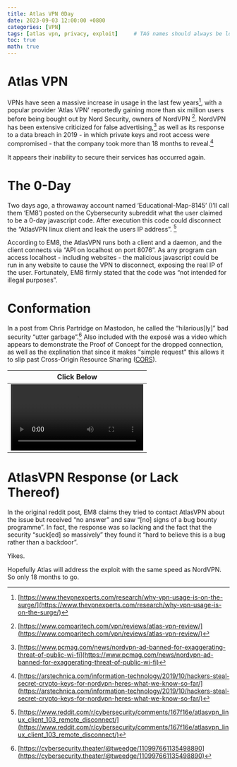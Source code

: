 ```yaml
---
title: Atlas VPN 0Day
date: 2023-09-03 12:00:00 +0800
categories: [VPN]
tags: [atlas vpn, privacy, exploit]     # TAG names should always be lowercase
toc: true
math: true
---
```


# Atlas VPN 
VPNs have seen a massive increase in usage in the last few years[^footnote1], with a popular provider 'Atlas VPN' reportedly gaining more than six million users before being bought out by Nord Security, owners of NordVPN [^footnote2]. NordVPN has been extensive criticized for false advertising,[^footnote3] as well as its response to a data breach in 2019 - in which private keys and root access were compromised - that the company took more than 18 months to reveal.[^footnote4]

It appears their inability to secure their services has occurred again.  

# The 0-Day
Two days ago, a throwaway account named ‘Educational-Map-8145’ (I’ll call them ‘EM8’) posted on the Cybersecurity subreddit what the user claimed to be a 0-day javascript code.  After execution this code could disconnect the “AtlasVPN linux client and leak the users IP address”. [^footnote5] 

According to EM8, the AtlasVPN runs both a client and a daemon, and the client connects via “API on localhost on port 8076”. As any program can access localhost -  including websites - the malicious javascript could be run in any website to cause the VPN to disconnect, exposing the real IP of the user. Fortunately, EM8 firmly stated that the code was “not intended for illegal purposes”.

# Conformation 
In a post from Chris Partridge on Mastodon, he called the “hilarious[ly]” bad security “utter garbage”.[^footnote7]  Also included with the exposé was a video which appears to demonstrate the Proof of Concept for the dropped connection, as well as the explination that since it makes "simple request" this allows it to slip past Cross-Origin Resource Sharing ([CORS](https://developer.mozilla.org/en-US/docs/Web/HTTP/CORS)). 

| Click Below |
| --- | 
| ![Proof of Concept - Click here to View](https://media.infosec.exchange/infosecmediaeu/cache/media_attachments/files/110/997/661/288/787/693/original/a209c146534a35a3.mp4) | 


# AtlasVPN Response (or Lack Thereof)
In the original reddit post, EM8 claims they tried to contact AtlasVPN about the issue but received “no answer” and saw “[no] signs of a bug bounty programme”. In fact, the response was so lacking and the fact that the security “suck[ed] so massively” they found it “hard to believe this is a bug rather than a backdoor”. 

Yikes.

Hopefully Atlas will address the exploit with the same speed as NordVPN. So only 18 months to go.

[^footnote1]: [https://www.thevpnexperts.com/research/why-vpn-usage-is-on-the-surge/](https://www.thevpnexperts.com/research/why-vpn-usage-is-on-the-surge/)
[^footnote2]: [https://www.comparitech.com/vpn/reviews/atlas-vpn-review/](https://www.comparitech.com/vpn/reviews/atlas-vpn-review/)
[^footnote3]: [https://www.pcmag.com/news/nordvpn-ad-banned-for-exaggerating-threat-of-public-wi-fi](https://www.pcmag.com/news/nordvpn-ad-banned-for-exaggerating-threat-of-public-wi-fi)
[^footnote4]: [https://arstechnica.com/information-technology/2019/10/hackers-steal-secret-crypto-keys-for-nordvpn-heres-what-we-know-so-far/](https://arstechnica.com/information-technology/2019/10/hackers-steal-secret-crypto-keys-for-nordvpn-heres-what-we-know-so-far/)
[^footnote5]: [https://www.reddit.com/r/cybersecurity/comments/167f16e/atlasvpn_linux_client_103_remote_disconnect/](https://www.reddit.com/r/cybersecurity/comments/167f16e/atlasvpn_linux_client_103_remote_disconnect/)
[^footnote7]: [https://cybersecurity.theater/@tweedge/110997661135498890](https://cybersecurity.theater/@tweedge/110997661135498890)
